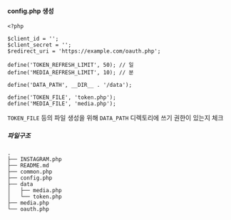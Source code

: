 #### config.php 생성
```
<?php

$client_id = '';
$client_secret = '';
$redirect_uri = 'https://example.com/oauth.php';

define('TOKEN_REFRESH_LIMIT', 50); // 일
define('MEDIA_REFRESH_LIMIT', 10); // 분

define('DATA_PATH', __DIR__ . '/data');

define('TOKEN_FILE', 'token.php');
define('MEDIA_FILE', 'media.php');
```

`TOKEN_FILE` 등의 파일 생성을 위해 `DATA_PATH` 디렉토리에 쓰기 권한이 있는지 체크

##### 파일구조
```
.
├── INSTAGRAM.php
├── README.md
├── common.php
├── config.php
├── data
│   ├── media.php
│   └── token.php
├── media.php
└── oauth.php
```